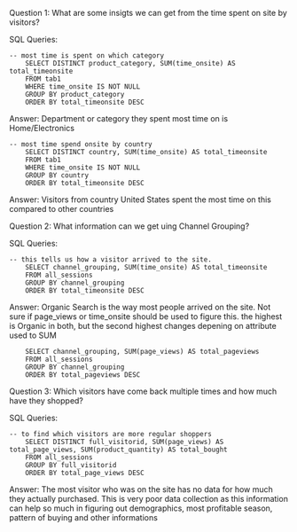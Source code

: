 Question 1: What are some insigts we can get from the time spent on site by visitors?

SQL Queries: 

    -- most time is spent on which category 
        SELECT DISTINCT product_category, SUM(time_onsite) AS total_timeonsite
        FROM tab1
        WHERE time_onsite IS NOT NULL 
        GROUP BY product_category
        ORDER BY total_timeonsite DESC

Answer: Department or category they spent most time on is Home/Electronics

    -- most time spend onsite by country 
        SELECT DISTINCT country, SUM(time_onsite) AS total_timeonsite
        FROM tab1
        WHERE time_onsite IS NOT NULL 
        GROUP BY country
        ORDER BY total_timeonsite DESC

Answer: Visitors from country United States spent the most time on this compared to other countries

Question 2: What information can we get uing Channel Grouping?

SQL Queries:

    -- this tells us how a visitor arrived to the site.
        SELECT channel_grouping, SUM(time_onsite) AS total_timeonsite
        FROM all_sessions
        GROUP BY channel_grouping
        ORDER BY total_timeonsite DESC

Answer: Organic Search is the way most people arrived on the site.
        Not sure if page_views or time_onsite should be used to figure this.
        the highest is Organic in both, but the second highest changes depening on
        attribute used to SUM
       
        SELECT channel_grouping, SUM(page_views) AS total_pageviews
        FROM all_sessions
        GROUP BY channel_grouping
        ORDER BY total_pageviews DESC
        
Question 3: Which visitors have come back multiple times and how much have they shopped?

SQL Queries:

    -- to find which visitors are more regular shoppers
        SELECT DISTINCT full_visitorid, SUM(page_views) AS total_page_views, SUM(product_quantity) AS total_bought
        FROM all_sessions
        GROUP BY full_visitorid
        ORDER BY total_page_views DESC

Answer: The most visitor who was on the site has no data for how much they 
         actually purchased. This is very poor data collection as this information
         can help so much in figuring out demographics, most profitable season,
         pattern of buying and other informations
